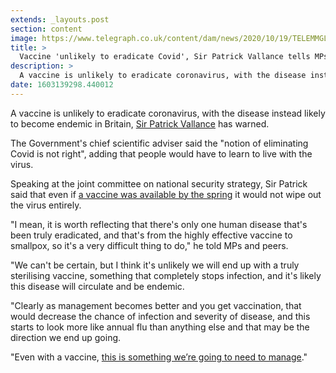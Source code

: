 ```yaml
--- 
extends: _layouts.post 
section: content 
image: https://www.telegraph.co.uk/content/dam/news/2020/10/19/TELEMMGLPICT000242352007_trans_NvBQzQNjv4BqRgkuhG-Css0c-6WShpkl2jo1IUKAIiLXjMd9LsnNqL4.jpeg?impolicy=logo-overlay 
title: > 
  Vaccine 'unlikely to eradicate Covid', Sir Patrick Vallance tells MPs 
description: > 
  A vaccine is unlikely to eradicate coronavirus, with the disease instead likely to become endemic in Britain, Sir Patrick Vallance has warned.Speaking at the joint committee on national security strategy, Sir Patrick said that even if a vaccine was available by the spring it would not wipe out the virus entirely."I mean, it is worth reflecting that there's only one human disease that's been truly eradicated, and that's from the highly effective vaccine to smallpox, so it's a very difficult thing to do," he told MPs and peers."We can't be certain, but I think it's unlikely we will end up with a truly sterilising vaccine, something that completely stops infection, and it's likely this disease will circulate and be endemic."Even with a vaccine, this is something we’re going to need to manage." 
date: 1603139298.440012 
--- 
```

<div><p>A vaccine is unlikely to eradicate coronavirus, with the disease instead likely to become endemic in Britain, <a href="https://www.telegraph.co.uk/sir-patrick-vallance/">Sir Patrick Vallance</a> has warned.&#160;</p>
<p>The Government's chief scientific adviser said the "notion of eliminating Covid is not right", adding that people would have to learn to live with the virus.</p>
<p>Speaking at the joint committee on national security strategy, Sir Patrick said that even if <a href="https://www.telegraph.co.uk/news/2020/10/18/uk-could-get-coronavirus-shots-new-year-pharma-giant-pfizer/">a vaccine was available by the spring</a> it would not wipe out the virus entirely.</p>
<p>"I mean, it is worth reflecting that there's only one human disease that's been truly eradicated, and that's from the highly effective vaccine to smallpox, so it's a very difficult thing to do," he told MPs and peers.</p>
<p>"We can't be certain, but I think it's unlikely we will end up with a truly sterilising vaccine, something that completely stops infection, and it's likely this disease will circulate and be endemic.&#160;</p>
<p>"Clearly as management becomes better and you get vaccination, that would decrease the chance of infection and severity of disease, and this starts to look more like annual flu than anything else and that may be the direction we end up going.</p>
<p>"Even with a vaccine, <a href="https://www.telegraph.co.uk/news/2020/09/26/scientific-experts-stiflingly-prone-erring-side-caution/">this is something we&#8217;re going to need to manage</a>."</p>
</div>